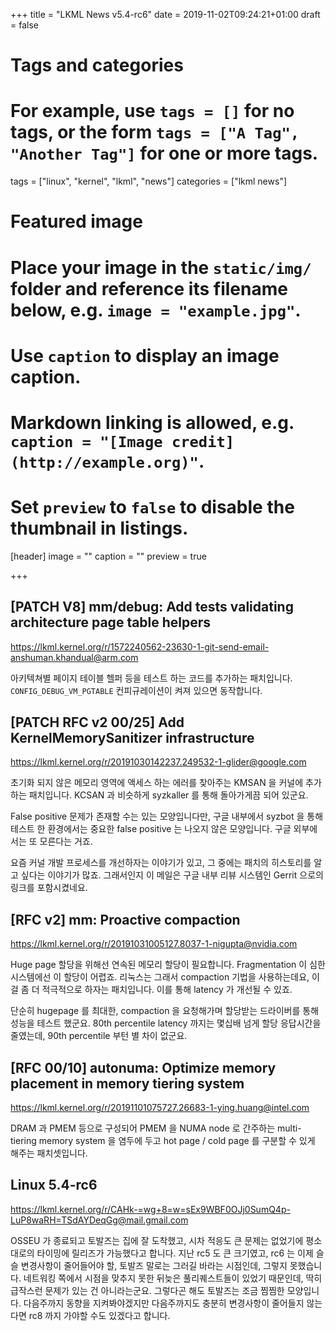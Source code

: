 +++
title = "LKML News v5.4-rc6"
date = 2019-11-02T09:24:21+01:00
draft = false

# Tags and categories
# For example, use `tags = []` for no tags, or the form `tags = ["A Tag", "Another Tag"]` for one or more tags.
tags = ["linux", "kernel", "lkml", "news"]
categories = ["lkml news"]

# Featured image
# Place your image in the `static/img/` folder and reference its filename below, e.g. `image = "example.jpg"`.
# Use `caption` to display an image caption.
#   Markdown linking is allowed, e.g. `caption = "[Image credit](http://example.org)"`.
# Set `preview` to `false` to disable the thumbnail in listings.
[header]
image = ""
caption = ""
preview = true

+++

[PATCH V8] mm/debug: Add tests validating architecture page table helpers
-------------------------------------------------------------------------

https://lkml.kernel.org/r/1572240562-23630-1-git-send-email-anshuman.khandual@arm.com

아키텍쳐별 페이지 테이블 헬퍼 등을 테스트 하는 코드를 추가하는 패치입니다.
``CONFIG_DEBUG_VM_PGTABLE`` 컨피규레이션이 켜져 있으면 동작합니다.


[PATCH RFC v2 00/25] Add KernelMemorySanitizer infrastructure
-------------------------------------------------------------

https://lkml.kernel.org/r/20191030142237.249532-1-glider@google.com

초기화 되지 않은 메모리 영역에 액세스 하는 에러를 찾아주는 KMSAN 을 커널에
추가하는 패치입니다.
KCSAN 과 비슷하게 syzkaller 를 통해 돌아가게끔 되어 있군요.

False positive 문제가 존재할 수는 있는 모양입니다만, 구글 내부에서 syzbot 을
통해 테스트 한 환경에서는 중요한 false positive 는 나오지 않은 모양입니다.
구글 외부에서는 또 모른다는 거죠.

요즘 커널 개발 프로세스를 개선하자는 이야기가 있고, 그 중에는 패치의 히스토리를
알고 싶다는 이야기가 많죠.
그래서인지 이 메일은 구글 내부 리뷰 시스템인 Gerrit 으로의 링크를 포함시켰네요.


[RFC v2] mm: Proactive compaction
---------------------------------

https://lkml.kernel.org/r/20191031005127.8037-1-nigupta@nvidia.com

Huge page 할당을 위해선 연속된 메모리 할당이 필요합니다.
Fragmentation 이 심한 시스템에선 이 할당이 어렵죠.
리눅스는 그래서 compaction 기법을 사용하는데요, 이걸 좀 더 적극적으로 하자는
패치입니다.
이를 통해 latency 가 개선될 수 있죠.

단순히 hugepage 를 최대한, compaction 을 요청해가며 할당받는 드라이버를 통해 성능을 테스트 했군요.
80th percentile latency 까지는 몇십배 넘게 할당 응답시간을 줄였는데, 90th
percentile 부턴 별 차이 없군요.


[RFC 00/10] autonuma: Optimize memory placement in memory tiering system
------------------------------------------------------------------------

https://lkml.kernel.org/r/20191101075727.26683-1-ying.huang@intel.com

DRAM 과 PMEM 등으로 구성되어 PMEM 을 NUMA node 로 간주하는 multi-tiering memory
system 을 염두에 두고 hot page / cold page 를 구분할 수 있게 해주는
패치셋입니다.


Linux 5.4-rc6
-------------

https://lkml.kernel.org/r/CAHk-=wg+8=w=sEx9WBF0OJj0SumQ4p-LuP8waRH=TSdAYDeqGg@mail.gmail.com

OSSEU 가 종료되고 토발즈는 집에 잘 도착했고, 시차 적응도 큰 문제는 없었기에
평소대로의 타이밍에 릴리즈가 가능했다고 합니다.
지난 rc5 도 큰 크기였고, rc6 는 이제 슬슬 변경사항이 줄어들어야 할, 토발즈
말로는 그러길 바라는 시점인데, 그렇지 못했습니다.
네트워킹 쪽에서 시점을 맞추지 못한 뒤늦은 풀리퀘스트들이 있었기 때문인데, 딱히
급작스런 문제가 있는 건 아니라는군요.
그렇다곤 해도 토발즈는 조금 찜찜한 모양입니다.
다음주까지 동향을 지켜봐야겠지만 다음주까지도 충분히 변경사항이 줄어들지
않는다면 rc8 까지 가야할 수도 있겠다고 합니다.
